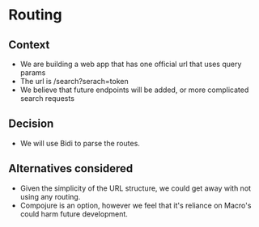 # Routing

## Context

* We are building a web app that has one official url that uses query params
* The url is /search?serach=token
* We believe that future endpoints will be added, or more complicated search requests

## Decision

* We will use Bidi to parse the routes.

## Alternatives considered

* Given the simplicity of the URL structure, we could get away with not using any routing.
* Compojure is an option, however we feel that it's reliance on Macro's could harm future development.

